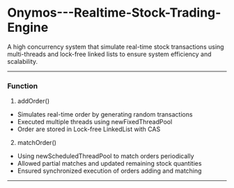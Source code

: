 # Onymos---Realtime-Stock-Trading-Engine

A high concurrency system that simulate real-time stock transactions using multi-threads and lock-free linked lists to ensure system efficiency and scalability.

****
### Function
1. addOrder()
- Simulates real-time order by generating random transactions
- Executed multiple threads using newFixedThreadPool
- Order are stored in Lock-free LinkedList with CAS

2. matchOrder()
- Using newScheduledThreadPool to match orders periodically
- Allowed partial matches and updated remaining stock quantities
- Ensured synchronized execution of orders adding and matching

****
